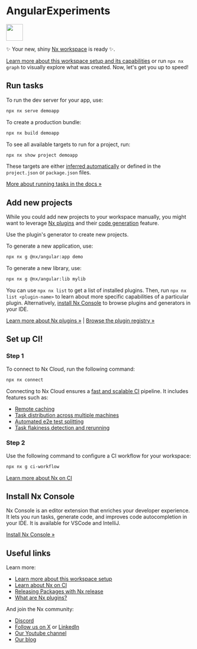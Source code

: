 # AngularExperiments

<a alt="Nx logo" href="https://nx.dev" target="_blank" rel="noreferrer"><img src="https://raw.githubusercontent.com/nrwl/nx/master/images/nx-logo.png" width="45"></a>

✨ Your new, shiny [Nx workspace](https://nx.dev) is ready ✨.

[Learn more about this workspace setup and its capabilities](https://nx.dev/getting-started/tutorials/angular-monorepo-tutorial) or run `npx nx graph` to visually explore what was created. Now, let's get you up to speed!

## Run tasks

To run the dev server for your app, use:

```sh
npx nx serve demoapp
```

To create a production bundle:

```sh
npx nx build demoapp
```

To see all available targets to run for a project, run:

```sh
npx nx show project demoapp
```

These targets are either [inferred automatically](https://nx.dev/concepts/inferred-tasks) or defined in the `project.json` or `package.json` files.

[More about running tasks in the docs &raquo;](https://nx.dev/features/run-tasks)

## Add new projects

While you could add new projects to your workspace manually, you might want to leverage [Nx plugins](https://nx.dev/concepts/nx-plugins) and their [code generation](https://nx.dev/features/generate-code) feature.

Use the plugin's generator to create new projects.

To generate a new application, use:

```sh
npx nx g @nx/angular:app demo
```

To generate a new library, use:

```sh
npx nx g @nx/angular:lib mylib
```

You can use `npx nx list` to get a list of installed plugins. Then, run `npx nx list <plugin-name>` to learn about more specific capabilities of a particular plugin. Alternatively, [install Nx Console](https://nx.dev/getting-started/editor-setup) to browse plugins and generators in your IDE.

[Learn more about Nx plugins &raquo;](https://nx.dev/concepts/nx-plugins) | [Browse the plugin registry &raquo;](https://nx.dev/plugin-registry)

## Set up CI!

### Step 1

To connect to Nx Cloud, run the following command:

```sh
npx nx connect
```

Connecting to Nx Cloud ensures a [fast and scalable CI](https://nx.dev/ci/intro/why-nx-cloud) pipeline. It includes features such as:

- [Remote caching](https://nx.dev/ci/features/remote-cache)
- [Task distribution across multiple machines](https://nx.dev/ci/features/distribute-task-execution)
- [Automated e2e test splitting](https://nx.dev/ci/features/split-e2e-tasks)
- [Task flakiness detection and rerunning](https://nx.dev/ci/features/flaky-tasks)

### Step 2

Use the following command to configure a CI workflow for your workspace:

```sh
npx nx g ci-workflow
```

[Learn more about Nx on CI](https://nx.dev/ci/intro/ci-with-nx#ready-get-started-with-your-provider)

## Install Nx Console

Nx Console is an editor extension that enriches your developer experience. It lets you run tasks, generate code, and improves code autocompletion in your IDE. It is available for VSCode and IntelliJ.

[Install Nx Console &raquo;](https://nx.dev/getting-started/editor-setup)

## Useful links

Learn more:

- [Learn more about this workspace setup](https://nx.dev/getting-started/tutorials/angular-monorepo-tutorial)
- [Learn about Nx on CI](https://nx.dev/ci/intro/ci-with-nx)
- [Releasing Packages with Nx release](https://nx.dev/features/manage-releases)
- [What are Nx plugins?](https://nx.dev/concepts/nx-plugins)

And join the Nx community:
- [Discord](https://go.nx.dev/community)
- [Follow us on X](https://twitter.com/nxdevtools) or [LinkedIn](https://www.linkedin.com/company/nrwl)
- [Our Youtube channel](https://www.youtube.com/@nxdevtools)
- [Our blog](https://nx.dev/blog)

